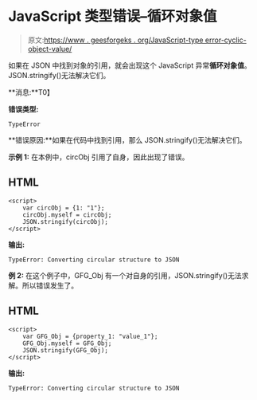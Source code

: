 # JavaScript 类型错误–循环对象值

> 原文:[https://www . geesforgeks . org/JavaScript-type error-cyclic-object-value/](https://www.geeksforgeeks.org/javascript-typeerror-cyclic-object-value/)

如果在 JSON 中找到对象的引用，就会出现这个 JavaScript 异常**循环对象值**。JSON.stringify()无法解决它们。

**消息:**T0】

**错误类型:**

```
TypeError

```

**错误原因:**如果在代码中找到引用，那么 JSON.stringify()无法解决它们。

**示例 1:** 在本例中，circObj 引用了自身，因此出现了错误。

## HTML

```
<script>
    var circObj = {1: "1"};
    circObj.myself = circObj;
    JSON.stringify(circObj);
</script>
```

**输出:**

```
TypeError: Converting circular structure to JSON

```

**例 2:** 在这个例子中，GFG_Obj 有一个对自身的引用，JSON.stringify()无法求解。所以错误发生了。

## HTML

```
<script>
    var GFG_Obj = {property_1: "value_1"};
    GFG_Obj.myself = GFG_Obj;
    JSON.stringify(GFG_Obj);
</script>
```

**输出:**

```
TypeError: Converting circular structure to JSON

```